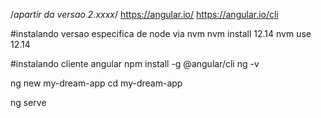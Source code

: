 /*apartir da versao 2.xxxx*/
https://angular.io/
https://angular.io/cli

#instalando versao especifica de node via nvm
nvm install 12.14
nvm use 12.14

#instalando cliente angular
npm install -g @angular/cli
ng -v

ng new my-dream-app
cd my-dream-app

ng serve
